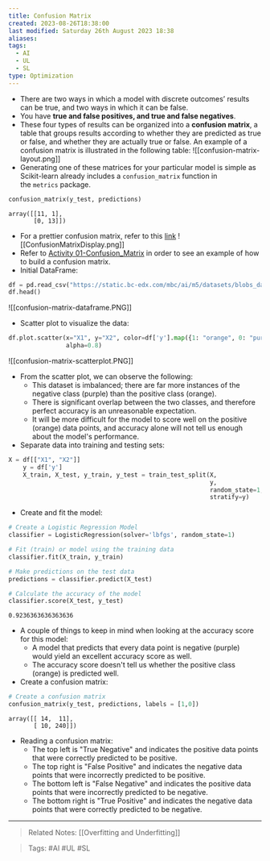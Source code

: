 ```yaml
---
title: Confusion Matrix
created: 2023-08-26T18:38:00
last modified: Saturday 26th August 2023 18:38
aliases: 
tags:
  - AI
  - UL
  - SL
type: Optimization
---
```

- There are two ways in which a model with discrete outcomes’ results can be true, and two ways in which it can be false.
- You have **true and false positives, and true and false negatives**.
- These four types of results can be organized into a **confusion matrix**, a table that groups results according to whether they are predicted as true or false, and whether they are actually true or false. An example of a confusion matrix is illustrated in the following table:
![[confusion-matrix-layout.png]]
- Generating one of these matrices for your particular model is simple as Scikit-learn already includes a `confusion_matrix` function in the `metrics` package.
```python
confusion_matrix(y_test, predictions)
```
```text
array([[11, 1],
	   [0, 13]])
```
- For a prettier confusion matrix, refer to this [link](https://scikit-learn.org/stable/modules/generated/sklearn.metrics.ConfusionMatrixDisplay.html)
![[ConfusionMatrixDisplay.png]]
-  Refer to [Activity 01-Confusion_Matrix](file:///C:/Users/JORMIL/Work/AI_MicroBootCamp/mbc-ai/05-ML-Optimization/activities/01_Confusion_Matrix) in order to see an example of how to build a confusion matrix.
- Initial DataFrame:
```python
df = pd.read_csv("https://static.bc-edx.com/mbc/ai/m5/datasets/blobs_data.csv")
df.head()
```
![[confusion-matrix-dataframe.PNG]]
- Scatter plot to visualize the data:
```python
df.plot.scatter(x="X1", y="X2", color=df['y'].map({1: "orange", 0: "purple"}),
				alpha=0.8)
```
![[confusion-matrix-scatterplot.PNG]]
- From the scatter plot, we can observe the following:
	- This dataset is imbalanced; there are far more instances of the negative class (purple) than the positive class (orange).
	- There is significant overlap between the two classes, and therefore perfect accuracy is an unreasonable expectation.
	- It will be more difficult for the model to score well on the positive (orange) data points, and accuracy alone will not tell us enough about the model's performance.
- Separate data into training and testing sets:
```python
X = df[["X1", "X2"]]
    y = df['y']
    X_train, X_test, y_train, y_test = train_test_split(X,
                                                        y,
                                                        random_state=1,
                                                        stratify=y)
```
- Create and fit the model:
```python
# Create a Logistic Regression Model
classifier = LogisticRegression(solver='lbfgs', random_state=1)

# Fit (train) or model using the training data
classifier.fit(X_train, y_train)

# Make predictions on the test data
predictions = classifier.predict(X_test)

# Calculate the accuracy of the model
classifier.score(X_test, y_test)
```
```text
0.9236363636363636
```
- A couple of things to keep in mind when looking at the accuracy score for this model:
	- A model that predicts that every data point is negative (purple) would yield an excellent accuracy score as well.
	- The accuracy score doesn't tell us whether the positive class (orange) is predicted well.
- Create a confusion matrix:
```python
# Create a confusion matrix
confusion_matrix(y_test, predictions, labels = [1,0])
```
```text
array([[ 14,  11],
       [ 10, 240]])
```
- Reading a confusion matrix:
	- The top left is "True Negative" and indicates the positive data points that were correctly predicted to be positive.
	- The top right is "False Positive" and indicates the negative data points that were incorrectly predicted to be positive.
	- The bottom left is "False Negative" and indicates the positive data points that were incorrectly predicted to be negative.
	- The bottom right is "True Positive" and indicates the negative data points that were correctly predicted to be negative.
---
>Related Notes: [[Overfitting and Underfitting]]

>Tags: #AI #UL #SL 
